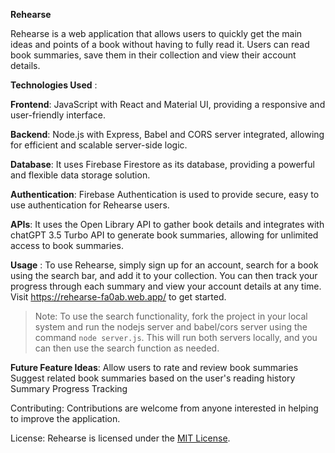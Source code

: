 **Rehearse**

Rehearse is a web application that allows users to quickly get the main ideas and points of a book without having to fully read it. Users can read book summaries, save them in their collection and view their account details.


**Technologies Used** : 

**Frontend**: JavaScript with React and Material UI, providing a responsive and user-friendly interface.

**Backend**: Node.js with Express, Babel and CORS server integrated, allowing for efficient and scalable server-side logic.

**Database**: It uses Firebase Firestore as its database, providing a powerful and flexible data storage solution.

**Authentication**: Firebase Authentication is used to provide secure, easy to use authentication for Rehearse users.

**APIs**: It uses the Open Library API to gather book details and integrates with chatGPT 3.5 Turbo API to generate book summaries, allowing for unlimited access to book summaries.


**Usage** : To use Rehearse, simply sign up for an account, search for a book using the search bar, and add it to your collection. You can then track your progress through each summary and view your account details at any time. Visit https://rehearse-fa0ab.web.app/ to get started.


> Note: To use the search functionality, fork the project in your local system and run the nodejs server and babel/cors server using the command `node server.js`. This will run both servers locally, and you can then use the search function as needed.



**Future Feature Ideas**:
Allow users to rate and review book summaries
Suggest related book summaries based on the user's reading history
Summary Progress Tracking


Contributing: Contributions are welcome from anyone interested in helping to improve the application.


License: Rehearse is licensed under the [MIT License](	).
